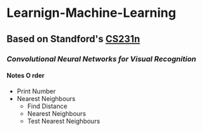 # Learnign-Machine-Learning #
## Based on Standford's [CS231n](http://cs231n.stanford.edu/ "CS231n") ##
### *Convolutional Neural Networks for Visual Recognition* ###
#### Notes O		rder ####

- Print Number
- Nearest Neighbours
	- Find Distance
	- Nearest Neighbours
	- Test Nearest Neighbours
